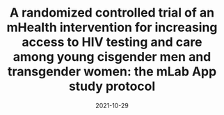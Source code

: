 ---
title: 'A randomized controlled trial of an mHealth intervention for increasing access to HIV testing and care among young cisgender men and transgender women: the mLab App study protocol'
collection: publications
permalink: /publication/2021-a-randomized-controlled-trial
date: 2021-10-29
venue: 'BMC Public Health'
paperurl: '/files/pdf/research/A randomized controlled trial of an mHealth intervention for increasing access to HIV testing and care among young cisgender men and transgender women the mLab App study protocol.pdf'
link: 'https://doi.org/10.1186/s12889-021-12015-w'
code: 
github:
citation: 'Wood, O.R., Garofalo, R., Kuhns, L.M. et al. A randomized controlled trial of an mHealth intervention for increasing access to HIV testing and care among young cisgender men and transgender women: the mLab App study protocol. BMC Public Health 21, 1959 (2021).'
undergrad: false
countries: 
    - usa
tags: 
    - diagnostics
    - mHealth
    - HIV
---